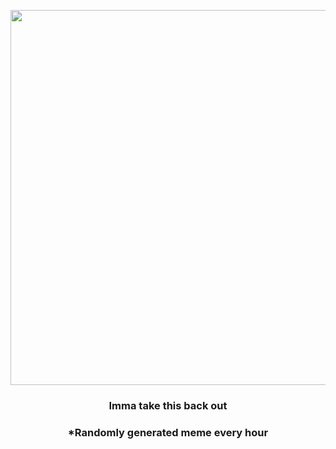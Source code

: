 <p align="center">
        <img src="https://i.redd.it/bqeqaiuslz091.gif" width="600" height="600">
        </p>
        <h3 align="center">Imma take this back out</h3>
        <h3 align="center">*Randomly generated meme every hour</h3>
    
